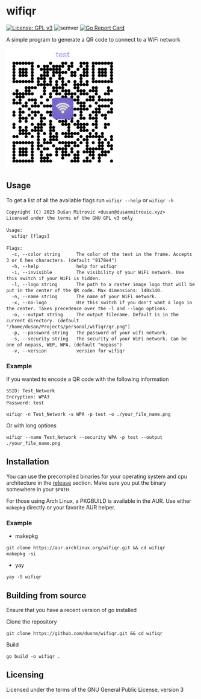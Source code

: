 # wifiqr

[![License: GPL v3](https://img.shields.io/badge/License-GPLv3-blue.svg)](https://www.gnu.org/licenses/gpl-3.0)
![semver](https://img.shields.io/badge/semver-1.1.0-blue)
[![Go Report Card](https://goreportcard.com/badge/github.com/dusnm/wifiqr)](https://goreportcard.com/report/github.com/dusnm/wifiqr)

A simple program to generate a QR code to connect to a WiFi network

<img src="https://github.com/dusnm/wifiqr/blob/main/res/example.png?raw=true" height="320" width="300" alt="Example QR code">

## Usage
To get a list of all the available flags run `wifiqr --help` or `wifiqr -h`
```
Copyright (C) 2023 Dušan Mitrović <dusan@dusanmitrovic.xyz>
Licensed under the terms of the GNU GPL v3 only

Usage:
  wifiqr [flags]

Flags:
  -c, --color string      The color of the text in the frame. Accepts 3 or 6 hex characters. (default "8178e4")
  -h, --help              help for wifiqr
  -i, --invisible         The visibility of your WiFi network. Use this switch if your WiFi is hidden.
  -l, --logo string       The path to a raster image logo that will be put in the center of the QR code. Max dimensions: 140x140.
  -n, --name string       The name of your WiFi network.
  -x, --no-logo           Use this switch if you don't want a logo in the center. Takes precedence over the -l and --logo options.
  -o, --output string     The output filename. Default is in the current directory. (default "/home/dusan/Projects/personal/wifiqr/qr.png")
  -p, --password string   The password of your wifi network.
  -s, --security string   The security of your WiFi network. Can be one of nopass, WEP, WPA. (default "nopass")
  -v, --version           version for wifiqr
```

### Example
If you wanted to encode a QR code with the following information
```
SSID: Test_Network
Encryption: WPA3
Password: test
```

```shell
wifiqr -n Test_Network -s WPA -p test -o ./your_file_name.png
```

Or with long options
```shell
wifiqr --name Test_Network --security WPA -p test --output ./your_file_name.png
```

## Installation
You can use the precompiled binaries for your operating system and cpu architecture in the [release](https://github.com/dusnm/wifiqr/releases/latest) section.
Make sure you put the binary somewhere in your `$PATH`

For those using Arch Linux, a PKGBUILD is available in the AUR. Use either `makepkg` directly or your favorite AUR helper.

### Example
* makepkg
```shell
git clone https://aur.archlinux.org/wifiqr.git && cd wifiqr
makepkg -si
```
* yay
```shell
yay -S wifiqr
```

## Building from source
Ensure that you have a recent version of go installed

Clone the repository
```shell
git clone https://github.com/dusnm/wifiqr.git && cd wifiqr
```

Build
```shell
go build -o wifiqr .
```

## Licensing
Licensed under the terms of the GNU General Public License, version 3

